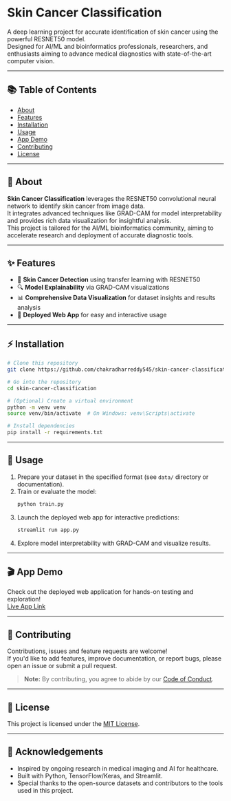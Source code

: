 # Skin Cancer Classification 

A deep learning project for accurate identification of skin cancer using the powerful RESNET50 model.  
Designed for AI/ML and bioinformatics professionals, researchers, and enthusiasts aiming to advance medical diagnostics with state-of-the-art computer vision.

---

## 📚 Table of Contents

- [About](#about)
- [Features](#features)
- [Installation](#installation)
- [Usage](#usage)
- [App Demo](#app-demo)
- [Contributing](#contributing)
- [License](#license)

---

## 📝 About

**Skin Cancer Classification** leverages the RESNET50 convolutional neural network to identify skin cancer from image data.  
It integrates advanced techniques like GRAD-CAM for model interpretability and provides rich data visualization for insightful analysis.  
This project is tailored for the AI/ML bioinformatics community, aiming to accelerate research and deployment of accurate diagnostic tools.

---

## ✨ Features

- 🏥 **Skin Cancer Detection** using transfer learning with RESNET50
- 🔍 **Model Explainability** via GRAD-CAM visualizations
- 📊 **Comprehensive Data Visualization** for dataset insights and results analysis
- 🚀 **Deployed Web App** for easy and interactive usage

---

## ⚡ Installation

```bash
# Clone this repository
git clone https://github.com/chakradharreddy545/skin-cancer-classification.git

# Go into the repository
cd skin-cancer-classification

# (Optional) Create a virtual environment
python -m venv venv
source venv/bin/activate  # On Windows: venv\Scripts\activate

# Install dependencies
pip install -r requirements.txt
```

---

## 🚀 Usage

1. Prepare your dataset in the specified format (see `data/` directory or documentation).
2. Train or evaluate the model:
    ```bash
    python train.py
    ```
3. Launch the deployed web app for interactive predictions:
    ```bash
    streamlit run app.py
    ```
4. Explore model interpretability with GRAD-CAM and visualize results.

---

## 🎬 App Demo

Check out the deployed web application for hands-on testing and exploration!  
[Live App Link](#) <!-- Add your deployed app URL here -->

---

## 🤝 Contributing

Contributions, issues and feature requests are welcome!  
If you'd like to add features, improve documentation, or report bugs, please open an issue or submit a pull request.

> **Note:** By contributing, you agree to abide by our [Code of Conduct](CODE_OF_CONDUCT.md).

---

## 📝 License

This project is licensed under the [MIT License](LICENSE).

---

## 🙌 Acknowledgements

- Inspired by ongoing research in medical imaging and AI for healthcare.
- Built with Python, TensorFlow/Keras, and Streamlit.
- Special thanks to the open-source datasets and contributors to the tools used in this project.
